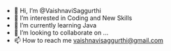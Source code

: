 - 👋 Hi, I’m @VaishnaviSaggurthi
- 👀 I’m interested in Coding and New Skills
- 🌱 I’m currently learning Java
- 💞️ I’m looking to collaborate on ...
- 📫 How to reach me vaishnavisaggurthi@gmail.com

<!---
VaishnaviSaggurthi/VaishnaviSaggurthi is a ✨ special ✨ repository because its `README.md` (this file) appears on your GitHub profile.
You can click the Preview link to take a look at your changes.
--->
